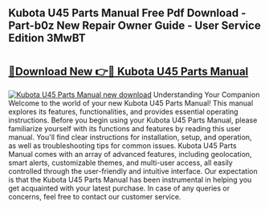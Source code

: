 ## Kubota U45 Parts Manual Free Pdf Download - Part-b0z New Repair Owner Guide - User Service Edition 3MwBT

# <h2><a href="http://bc94878.oget.top/?id=Kubota+U45+Parts+Manual">🔗Download New 👉🔴 Kubota U45 Parts Manual</a></h2>

[![Kubota U45 Parts Manual new download](https://i.imgur.com/5g1atiW.png)](http://bc94878.oget.top/?id=Kubota+U45+Parts+Manual)
Understanding Your Companion Welcome to the world of your new Kubota U45 Parts Manual! This manual explores its features, functionalities, and provides essential operating instructions. Before you begin using your Kubota U45 Parts Manual, please familiarize yourself with its functions and features by reading this user manual. You'll find clear instructions for installation, setup, and operation, as well as troubleshooting tips for common issues. Kubota U45 Parts Manual comes with an array of advanced features, including geolocation, smart alerts, customizable themes, and multi-user access, all easily controlled through the user-friendly and intuitive interface. Our expectation is that the Kubota U45 Parts Manual has been instrumental in helping you get acquainted with your latest purchase. In case of any queries or concerns, feel free to contact our customer service.
